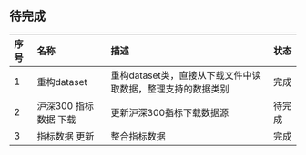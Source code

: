 




## 待完成


| 序号     | 名称            | 描述                                | 状态          |
|:-------|:--------------|:----------------------------------|:------------|
| 1      | 重构dataset     | 重构dataset类，直接从下载文件中读取数据，整理支持的数据类别 | 完成          |
| 2      | 沪深300 指标数据 下载 | 更新沪深300指标下载数据源                    | 待完成         |
| 3      | 指标数据 更新       | 整合指标数据                            | 完成          |

